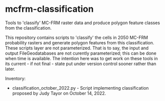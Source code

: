 # mcfrm-classification
Tools to 'classify' MC-FRM raster data and produce polygon feature classes from the classification.

This repository contains scripts to 'classify' the cells in 2050 MC-FRM probability rasters and generate polygon features from this classification.
These scripts layer are not parameterized. That is to say, the input and output FileGeodatabases are not curently parameterized;
this can be done when time is available. 
The intention here was to get work on these tools in its current - if not final - state put under version control sooner rather than later.

Inventory:
* classification_october_2022.py - Script implementing classification proposed by Judy Tayor on October 14, 2022.
